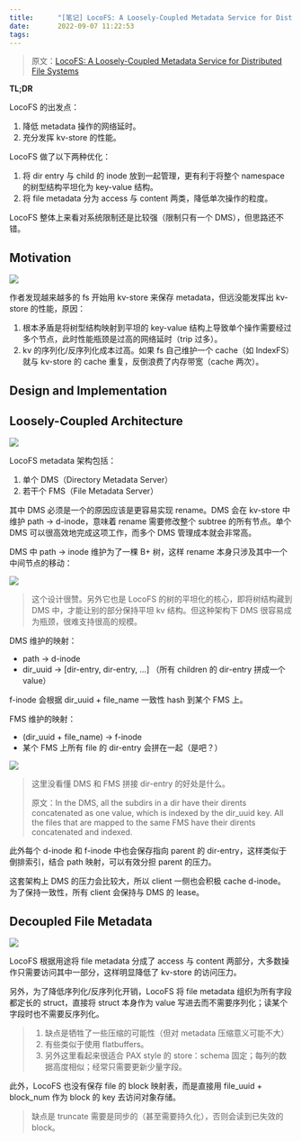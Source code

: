 ```yaml
---
title:      "[笔记] LocoFS: A Loosely-Coupled Metadata Service for Distributed File Systems"
date:       2022-09-07 11:22:53
tags:
---
```


> 原文：[LocoFS: A Loosely-Coupled Metadata Service for Distributed File Systems](https://dl.acm.org/doi/pdf/10.1145/3126908.3126928)

**TL;DR**

LocoFS 的出发点：
1. 降低 metadata 操作的网络延时。
1. 充分发挥 kv-store 的性能。

LocoFS 做了以下两种优化：
1. 将 dir entry 与 child 的 inode 放到一起管理，更有利于将整个 namespace 的树型结构平坦化为 key-value 结构。
1. 将 file metadata 分为 access 与 content 两类，降低单次操作的粒度。

LocoFS 整体上来看对系统限制还是比较强（限制只有一个 DMS），但思路还不错。

<!--more-->

## Motivation

![](/images/2022-09/locofs-01.png)

作者发现越来越多的 fs 开始用 kv-store 来保存 metadata，但远没能发挥出 kv-store 的性能，原因：
1. 根本矛盾是将树型结构映射到平坦的 key-value 结构上导致单个操作需要经过多个节点，此时性能瓶颈是过高的网络延时（trip 过多）。
1. kv 的序列化/反序列化成本过高。如果 fs 自己维护一个 cache（如 IndexFS）就与 kv-store 的 cache 重复，反倒浪费了内存带宽（cache 两次）。

## Design and Implementation

## Loosely-Coupled Architecture

![](/images/2022-09/locofs-02.png)

LocoFS metadata 架构包括：
1. 单个 DMS（Directory Metadata Server）
1. 若干个 FMS（File Metadata Server）

其中 DMS 必须是一个的原因应该是更容易实现 rename。DMS 会在 kv-store 中维护 path -> d-inode，意味着 rename 需要修改整个 subtree 的所有节点。单个 DMS 可以很高效地完成这项工作，而多个 DMS 管理成本就会非常高。

DMS 中 path -> inode 维护为了一棵 B+ 树，这样 rename 本身只涉及其中一个中间节点的移动：

![](/images/2022-09/locofs-05.png)

> 这个设计很赞。另外它也是 LocoFS 的树的平坦化的核心，即将树结构藏到 DMS 中，才能让别的部分保持平坦 kv 结构。但这种架构下 DMS 很容易成为瓶颈，很难支持很高的规模。

DMS 维护的映射：
- path -> d-inode
- dir_uuid -> [dir-entry, dir-entry, ...] （所有 children 的 dir-entry 拼成一个 value）

f-inode 会根据 dir_uuid + file_name 一致性 hash 到某个 FMS 上。

FMS 维护的映射：
- (dir_uuid + file_name) -> f-inode
- 某个 FMS 上所有 file 的 dir-entry 会拼在一起（是吧？）

![](/images/2022-09/locofs-03.png)

> 这里没看懂 DMS 和 FMS 拼接 dir-entry 的好处是什么。
> 
> 原文：In the DMS, all the subdirs in a dir have their dirents concatenated as one value, which is indexed by the dir_uuid key. All the files that are mapped to the same FMS have their dirents concatenated and indexed.

此外每个 d-inode 和 f-inode 中也会保存指向 parent 的 dir-entry，这样类似于倒排索引，结合 path 映射，可以有效分担 parent 的压力。

这套架构上 DMS 的压力会比较大，所以 client 一侧也会积极 cache d-inode。为了保持一致性，所有 client 会保持与 DMS 的 lease。

## Decoupled File Metadata

![](/images/2022-09/locofs-04.png)

LocoFS 根据用途将 file metadata 分成了 access 与 content 两部分，大多数操作只需要访问其中一部分，这样明显降低了 kv-store 的访问压力。

另外，为了降低序列化/反序列化开销，LocoFS 将 file metadata 组织为所有字段都定长的 struct，直接将 struct 本身作为 value 写进去而不需要序列化；读某个字段时也不需要反序列化。

> 1. 缺点是牺牲了一些压缩的可能性（但对 metadata 压缩意义可能不大）
> 1. 有些类似于使用 flatbuffers。
> 1. 另外这里看起来很适合 PAX style 的 store：schema 固定；每列的数据高度相似；经常只需要更新少量字段。

此外，LocoFS 也没有保存 file 的 block 映射表，而是直接用 file_uuid + block_num 作为 block 的 key 去访问对象存储。

> 缺点是 truncate 需要是同步的（甚至需要持久化），否则会读到已失效的 block。
